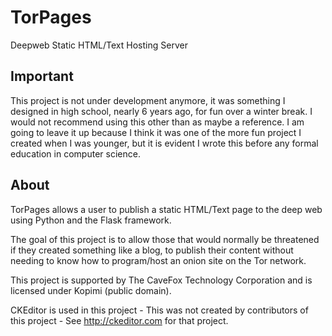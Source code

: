 # TorPages
Deepweb Static HTML/Text Hosting Server

## Important
This project is not under development anymore, it was something I designed in high school, nearly 6 years ago, for fun over a winter break. I would not recommend using this other than as maybe a reference. I am going to leave it up because I think it was one of the more fun project I created when I was younger, but it is evident I wrote this before any formal education in computer science.

## About
TorPages allows a user to publish a static HTML/Text page to the deep web using Python and the Flask framework.

The goal of this project is to allow those that would normally be threatened if they created something like a blog, to publish their content without needing to know how to program/host an onion site on the Tor network.

This project is supported by The CaveFox Technology Corporation and is licensed under Kopimi (public domain).

CKEditor is used in this project - This was not created by contributors of this project - See http://ckeditor.com for that project.
